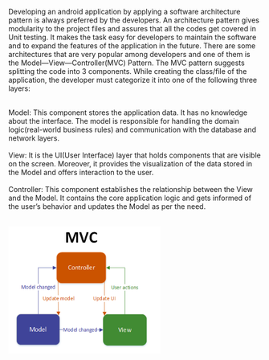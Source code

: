 Developing an android application by applying a software architecture pattern is always preferred by the developers. An architecture pattern gives modularity to the project files and assures that all the codes get covered in Unit testing. It makes the task easy for developers to maintain the software and to expand the features of the application in the future. There are some architectures that are very popular among developers and one of them is the Model—View—Controller(MVC) Pattern. The MVC pattern suggests splitting the code into 3 components. While creating the class/file of the application, the developer must categorize it into one of the following three layers: <br/> <br/>

Model: This component stores the application data. It has no knowledge about the interface. The model is responsible for handling the domain logic(real-world business rules) and communication with the database and network layers. <br/> <br/>
View: It is the UI(User Interface) layer that holds components that are visible on the screen. Moreover, it provides the visualization of the data stored in the Model and offers interaction to the user. <br/> <br/>
Controller: This component establishes the relationship between the View and the Model. It contains the core application logic and gets informed of the user’s behavior and updates the Model as per the need. <br/> <br/>

![ScreenShot](https://github.com/tulya54/Android/blob/master/MVC/MVC.png)
